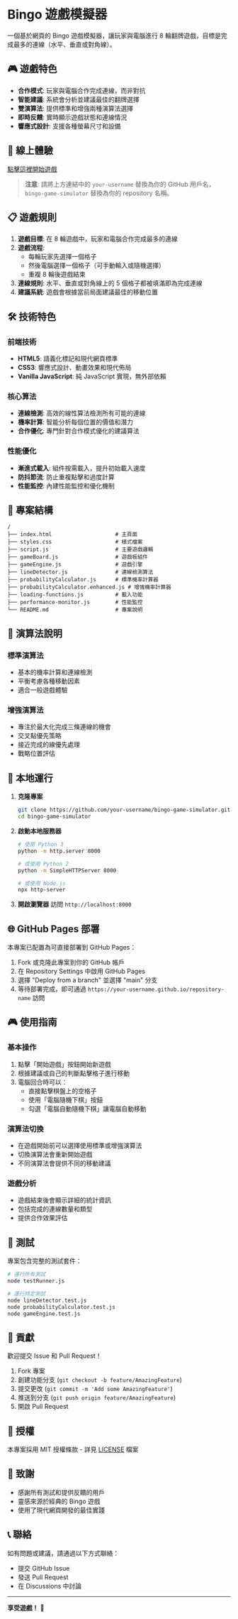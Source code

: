 # Bingo 遊戲模擬器

一個基於網頁的 Bingo 遊戲模擬器，讓玩家與電腦進行 8 輪翻牌遊戲，目標是完成最多的連線（水平、垂直或對角線）。

## 🎮 遊戲特色

- **合作模式**: 玩家與電腦合作完成連線，而非對抗
- **智能建議**: 系統會分析並建議最佳的翻牌選擇
- **雙演算法**: 提供標準和增強兩種演算法選擇
- **即時反饋**: 實時顯示遊戲狀態和連線情況
- **響應式設計**: 支援各種螢幕尺寸和設備

## 🚀 線上體驗

[點擊這裡開始遊戲](https://your-username.github.io/bingo-game-simulator)

> **注意**: 請將上方連結中的 `your-username` 替換為你的 GitHub 用戶名，`bingo-game-simulator` 替換為你的 repository 名稱。

## 📋 遊戲規則

1. **遊戲目標**: 在 8 輪遊戲中，玩家和電腦合作完成最多的連線
2. **遊戲流程**: 
   - 每輪玩家先選擇一個格子
   - 然後電腦選擇一個格子（可手動輸入或隨機選擇）
   - 重複 8 輪後遊戲結束
3. **連線規則**: 水平、垂直或對角線上的 5 個格子都被填滿即為完成連線
4. **建議系統**: 遊戲會根據當前局面建議最佳的移動位置

## 🛠️ 技術特色

### 前端技術
- **HTML5**: 語義化標記和現代網頁標準
- **CSS3**: 響應式設計、動畫效果和現代佈局
- **Vanilla JavaScript**: 純 JavaScript 實現，無外部依賴

### 核心算法
- **連線檢測**: 高效的線性算法檢測所有可能的連線
- **機率計算**: 智能分析每個位置的價值和潛力
- **合作優化**: 專門針對合作模式優化的建議算法

### 性能優化
- **漸進式載入**: 組件按需載入，提升初始載入速度
- **防抖節流**: 防止重複點擊和過度計算
- **性能監控**: 內建性能監控和優化機制

## 📁 專案結構

```
/
├── index.html                    # 主頁面
├── styles.css                    # 樣式檔案
├── script.js                     # 主要遊戲邏輯
├── gameBoard.js                  # 遊戲板組件
├── gameEngine.js                 # 遊戲引擎
├── lineDetector.js               # 連線檢測算法
├── probabilityCalculator.js      # 標準機率計算器
├── probabilityCalculator.enhanced.js # 增強機率計算器
├── loading-functions.js          # 載入功能
├── performance-monitor.js        # 性能監控
└── README.md                     # 專案說明
```

## 🎯 演算法說明

### 標準演算法
- 基本的機率計算和連線檢測
- 平衡考慮各種移動因素
- 適合一般遊戲體驗

### 增強演算法
- 專注於最大化完成三條連線的機會
- 交叉點優先策略
- 接近完成的線優先處理
- 戰略位置評估

## 🚀 本地運行

1. **克隆專案**
   ```bash
   git clone https://github.com/your-username/bingo-game-simulator.git
   cd bingo-game-simulator
   ```

2. **啟動本地服務器**
   ```bash
   # 使用 Python 3
   python -m http.server 8000
   
   # 或使用 Python 2
   python -m SimpleHTTPServer 8000
   
   # 或使用 Node.js
   npx http-server
   ```

3. **開啟瀏覽器**
   訪問 `http://localhost:8000`

## 🌐 GitHub Pages 部署

本專案已配置為可直接部署到 GitHub Pages：

1. Fork 或克隆此專案到你的 GitHub 帳戶
2. 在 Repository Settings 中啟用 GitHub Pages
3. 選擇 "Deploy from a branch" 並選擇 "main" 分支
4. 等待部署完成，即可通過 `https://your-username.github.io/repository-name` 訪問

## 🎮 使用指南

### 基本操作
1. 點擊「開始遊戲」按鈕開始新遊戲
2. 根據建議或自己的判斷點擊格子進行移動
3. 電腦回合時可以：
   - 直接點擊棋盤上的空格子
   - 使用「電腦隨機下棋」按鈕
   - 勾選「電腦自動隨機下棋」讓電腦自動移動

### 演算法切換
- 在遊戲開始前可以選擇使用標準或增強演算法
- 切換演算法會重新開始遊戲
- 不同演算法會提供不同的移動建議

### 遊戲分析
- 遊戲結束後會顯示詳細的統計資訊
- 包括完成的連線數量和類型
- 提供合作效果評估

## 🧪 測試

專案包含完整的測試套件：

```bash
# 運行所有測試
node testRunner.js

# 運行特定測試
node lineDetector.test.js
node probabilityCalculator.test.js
node gameEngine.test.js
```

## 🤝 貢獻

歡迎提交 Issue 和 Pull Request！

1. Fork 專案
2. 創建功能分支 (`git checkout -b feature/AmazingFeature`)
3. 提交更改 (`git commit -m 'Add some AmazingFeature'`)
4. 推送到分支 (`git push origin feature/AmazingFeature`)
5. 開啟 Pull Request

## 📄 授權

本專案採用 MIT 授權條款 - 詳見 [LICENSE](LICENSE) 檔案

## 🙏 致謝

- 感謝所有測試和提供反饋的用戶
- 靈感來源於經典的 Bingo 遊戲
- 使用了現代網頁開發的最佳實踐

## 📞 聯絡

如有問題或建議，請通過以下方式聯絡：

- 提交 GitHub Issue
- 發送 Pull Request
- 在 Discussions 中討論

---

**享受遊戲！** 🎉